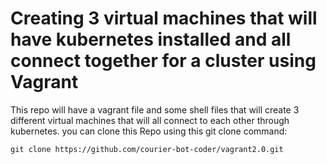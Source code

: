 <!--
layout: page
title: "Vagrant"
permalink: /(https://courier-bot-coder.github.io/can.github.io/vagrant)
-->


# Creating 3 virtual machines that will have kubernetes installed and all connect together for a cluster using Vagrant

This repo will have a vagrant file and some shell files that will create 3 different virtual machines that will all connect to each other through kubernetes. you can clone this Repo using this git clone command: 
```
git clone https://github.com/courier-bot-coder/vagrant2.0.git
```
